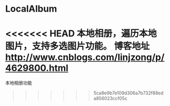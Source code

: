 # LocalAlbum
<<<<<<< HEAD
本地相册，遍历本地图片，支持多选图片功能。
博客地址 http://www.cnblogs.com/linjzong/p/4629800.html
=======
本地相册功能
>>>>>>> 5ca8e9b7e109d306a7b732f88eda856023ccf05c
